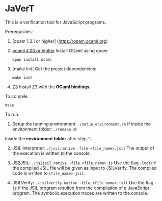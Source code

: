# JaVerT

This is a verification tool for JavaScript programs. 

Prerequisites:

1. [opam 1.2.1 or higher] (https://opam.ocaml.org) 

2. [ocaml 4.03 or higher](http://caml.inria.fr/ocaml/index.en.html)
    Install OCaml using opam:
    
    `opam install ocaml`

3. [make init]
    Get the project dependencies:

    `make init`

4. [Z3](https://github.com/Z3Prover/z3)
    Install Z3 with the **OCaml bindings**.


To compile: 

    make

To run: 

1.  Setup the running environment: 
    `./setup_environment.sh`
    If inside the environment folder: 
    `./remake.sh`
    
Inside the **environment folder** after step 1: 

2.  JSIL Interpreter: 
	`./jsil.native -file <file_name>.jsil`
    The output of the execution is written to the console. 

3.  JS2JSIL: 
	`./js2jsil.native -file <file_name>.js`
    Use the flag `-logic` if the compiled JSIL file will be given as input to JSILVerify. 
    The compiled code is written to `<file_name>.jsil`. 

4.  JSILVerify: 
	`./jsilverify.native -file <file_name>.jsil` 
    Use the flag `-js` if the JSIL program resulted from the compilation of a JavaScript program.
    The symbolic execution traces are written to the console. 



